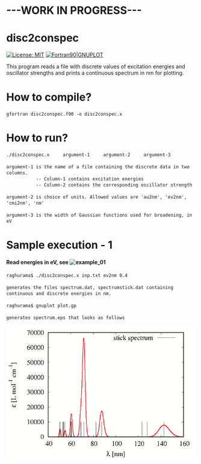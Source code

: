 # ---WORK IN PROGRESS---

# disc2conspec

[![License: MIT](https://img.shields.io/badge/License-MIT-yellow.svg)](https://opensource.org/licenses/MIT)
[![Fortran90|GNUPLOT](https://img.shields.io/badge/Language-Fortran90|GNUPLOT-red.svg)](https://en.wikipedia.org/wiki/Fortran)


This program reads a file with discrete values of excitation energies and oscillator strengths and prints a continuous spectrum in nm for plotting.

# How to compile?

    gfortran disc2conspec.f90 -o disc2conspec.x

# How to run? 

    ./disc2conspec.x     argument-1     argument-2     argument-3
    
    argument-1 is the name of a file containing the discrete data in two columns. 
               -- Column-1 contains excitation energies
               -- Column-2 contains the corresponding oscillator strength
               
    argument-2 is choice of units. Allowed values are 'au2nm', 'ev2nm', 'cmi2nm', 'nm'
    
    argument-3 is the width of Gaussian functions used for broadening, in eV

# Sample execution - 1 
#### Read energies in eV, see ![example_01](https://github.com/raghurama123/disc2conspec/tree/main/example_01)

    raghurama$ ./disc2conspec.x inp.txt ev2nm 0.4
    
    generates the files spectrum.dat, spectrumstick.dat containing continuous and discrete energies in nm.
    
    raghurama$ gnuplot plot.gp 
    
    generates spectrum.eps that looks as follows
    
![](https://github.com/raghurama123/disc2conspec/blob/main/tmp/spectrum.png)
